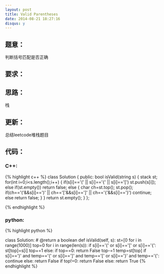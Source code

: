 ```yaml
---
layout: post
title: Valid Parentheses
date: 2014-08-21 18:27:16
disqus: y
---
```


## 题意：
判断括号匹配是否正确

## 要求：

## 思路：
栈

## 更新：
总结leetcode堆栈题目

## 代码：

### C++:

{% highlight c++ %}
class Solution {
public:
    bool isValid(string s) {
        stack<char> st;
        for(int i=0;i<s.length();i++)
        {
            if(s[i]=='(' || s[i]=='{' || s[i]=='[')
                st.push(s[i]);
            else if(st.empty())
                return false;
            else
            {
                char ch=st.top();
                st.pop();
                if(ch=='('&&s[i]==')' || ch=='['&&s[i]==']' || ch=='{'&&s[i]=='}')
                    continue;
                else
                    return false;
            }
        }
        return st.empty();
    }
};


 {% endhighlight %}
### python:

{% highlight python %}

class Solution:
    # @return a boolean
    def isValid(self, s):
        st=[0 for i in range(1000)]
        top=0
        for i in range(len(s)):
            if s[i]=='(' or s[i]=='[' or s[i]=='{':
                st[top]=s[i]
                top+=1
            else:
                if top==0:
                    return False
                top-=1
                temp=st[top]
                if s[i]==')' and temp=='(' or s[i]==']' and temp=='[' or s[i]=='}' and temp=='{':
                    continue
                else:
                    return False
        if top!=0:
            return False
        else:
            return True
 {% endhighlight %}
